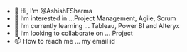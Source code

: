 - 👋 Hi, I’m @AshishFSharma
- 👀 I’m interested in ...Project Management, Agile, Scrum
- 🌱 I’m currently learning ... Tableau, Power BI and Alteryx
- 💞️ I’m looking to collaborate on ... Project
- 📫 How to reach me ... my email id

<!---
AshishFSharma/AshishFSharma is a ✨ special ✨ repository because its `README.md` (this file) appears on your GitHub profile.
You can click the Preview link to take a look at your changes.
--->
